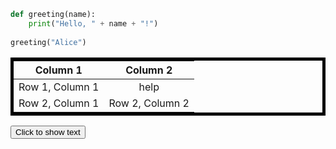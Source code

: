 ```python
def greeting(name):
    print("Hello, " + name + "!")
    
greeting("Alice")
```

<style>
table {
  width: 100%;
  border: 5px solid black;
  border-collapse: collapse;
  
}

th, td {
  
  text-align: center; 
}
</style>

| Column 1 | Column 2 |
| -------- | -------- |
| Row 1, Column 1 | help |
| Row 2, Column 1 | Row 2, Column 2 |





<button onclick="document.getElementById('hidden-text').style.display='block'">Click to show text</button>

<div id="hidden-text" style="display:none">
This text will appear after clicking the button.
</div>
